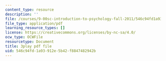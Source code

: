 ```yaml
---
content_type: resource
description: ''
file: /courses/9-00sc-introduction-to-psychology-fall-2011/546c94fd1a93912e5b42f8847482942b_Vko17una2Zw.pdf
file_type: application/pdf
learning_resource_types: []
license: https://creativecommons.org/licenses/by-nc-sa/4.0/
ocw_type: OCWFile
resourcetype: Document
title: 3play pdf file
uid: 546c94fd-1a93-912e-5b42-f8847482942b
---
```

